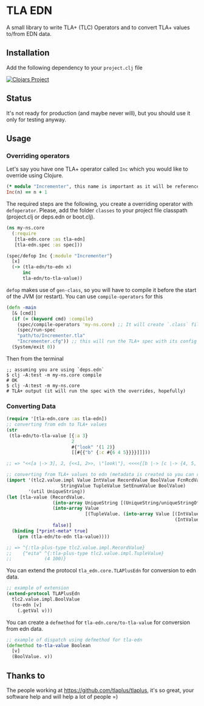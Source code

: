 # TLA EDN

A small library to write TLA+ (TLC) Operators and to convert TLA+ values
to/from EDN data.

## Installation

Add the following dependency to your `project.clj` file

[![Clojars Project](http://clojars.org/pfeodrippe/tla-edn/latest-version.svg)](http://clojars.org/pfeodrippe/tla-edn)

## Status

It's not ready for production (and maybe never will), but you should
use it only for testing anyway.

## Usage

### Overriding operators

Let's say you have one TLA+ operator called `Inc` which you would like to
override using Clojure.

``` ruby
(* module "Incrementer", this name is important as it will be referenced later *)
Inc(n) == n + 1
```

The required steps are the following, you create a overriding operator
with `defoperator`. Please, add the folder `classes` to your project file
classpath (project.clj or deps.edn or boot.clj).

``` clojure
(ns my-ns.core
  (:require
   [tla-edn.core :as tla-edn]
   [tla-edn.spec :as spec]))

(spec/defop Inc {:module "Incrementer"}
  [x]
  (-> (tla-edn/to-edn x)
      inc
      tla-edn/to-tla-value))
```

`defop` makes use of `gen-class`, so you will have to compile it before
the start of the JVM (or restart). You can use `compile-operators` for this

``` clojure
(defn -main
  [& [cmd]]
  (if (= (keyword cmd) :compile)
    (spec/compile-operators 'my-ns.core) ;; It will create `.class` files at `classes/tlc2/overrides` (not tested at Windows)
    (spec/run-spec
    "path/to/Incrementer.tla"
    "Incrementer.cfg")) ;; this will run the TLA+ spec with its config file
  (System/exit 0))
```

Then from the terminal

``` shell
;; assuming you are using `deps.edn`
$ clj -A:test -m my-ns.core compile
# OK
$ clj -A:test -m my-ns.core
# TLA+ output (it will run the spec with the overrides, hopefully)
```

### Converting Data
``` clojure
(require '[tla-edn.core :as tla-edn])
;; converting from edn to TLA+ values
(str
 (tla-edn/to-tla-value [{:a 3}
                        2
                        #{"look" '(1 2)}
                        [[#{{"b" {:c #{6 4 5}}}}]]]))

;; => "<<[a |-> 3], 2, {<<1, 2>>, \"look\"}, <<<<{[b |-> [c |-> {4, 5, 6}]]}>>>>>>"

;; converting from TLA+ values to edn (metadata is created so you can refer to the original TLA type)
(import '(tlc2.value.impl Value IntValue RecordValue BoolValue FcnRcdValue
                    StringValue TupleValue SetEnumValue BoolValue)
        '(util UniqueString))
(let [tla-value (RecordValue.
                 (into-array UniqueString [(UniqueString/uniqueStringOf "eita")])
                 (into-array Value
                             [(TupleValue. (into-array Value [(IntValue/gen 4)
                                                              (IntValue/gen 100)]))])
                 false)]
  (binding [*print-meta* true]
    (prn (tla-edn/to-edn tla-value))))

;; => ^{:tla-plus-type tlc2.value.impl.RecordValue}
;;    {"eita" ^{:tla-plus-type tlc2.value.impl.TupleValue}
;;            (4 100)}

```

You can extend the protocol `tla_edn.core.TLAPlusEdn` for conversion to edn
data.

``` clojure
;; example of extension
(extend-protocol TLAPlusEdn
  tlc2.value.impl.BoolValue
  (to-edn [v]
    (.getVal v)))
```

You can create a `defmethod` for `tla-edn.core/to-tla-value` for conversion
from edn data.

``` clojure
;; example of dispatch using defmethod for tla-edn
(defmethod to-tla-value Boolean
  [v]
  (BoolValue. v))
```

## Thanks to

The people working at https://github.com/tlaplus/tlaplus, it's so great, your
software help and will help a lot of people =)
